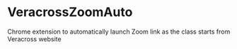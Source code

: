 # VeracrossZoomAuto
Chrome extension to automatically launch Zoom link as the class starts from Veracross website
